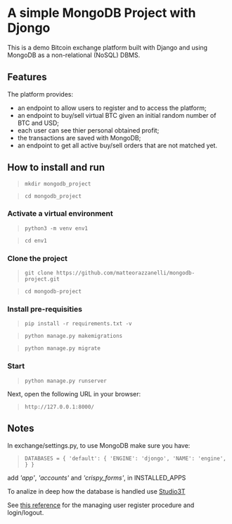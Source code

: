 # A simple MongoDB Project with Djongo
This is a demo Bitcoin exchange platform built with Django and using MongoDB as a non-relational (NoSQL) DBMS.

## Features
The platform provides:
- an endpoint to allow users to register and to access the platform;
- an endpoint to buy/sell virtual BTC given an initial random number of BTC and USD;
- each user can see thier personal obtained profit;
- the transactions are saved with MongoDB;
- an endpoint to get all active buy/sell orders that are not matched yet.

## How to install and run

> `mkdir mongodb_project`

> `cd mongodb_project`

### Activate a virtual environment

> `python3 -m venv env1`

> `cd env1`

### Clone the project

> `git clone https://github.com/matteorazzanelli/mongodb-project.git`

> `cd mongodb-project`

### Install pre-requisities

> `pip install -r requirements.txt -v`

> `python manage.py makemigrations` 

> `python manage.py migrate` 

### Start

> `python manage.py runserver` 
> 
Next, open the following URL in your browser: 

> `http://127.0.0.1:8000/`


## Notes

In exchange/settings.py, to use MongoDB make sure you have:

> `
DATABASES = {
  'default': {
    'ENGINE': 'djongo',
    'NAME': 'engine',
  }
}
`

add _'app'_, _'accounts'_ and _'crispy_forms'_, in INSTALLED_APPS

To analize in deep how the database is handled use [Studio3T](https://studio3t.com/download/)

See [this reference](https://ordinarycoders.com/blog/article/django-user-register-login-logout) for the managing user register procedure and login/logout.
